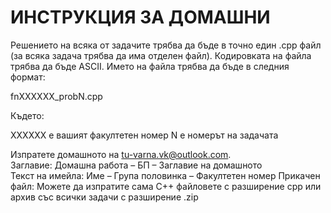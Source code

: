 # ИНСТРУКЦИЯ ЗА ДОМАШНИ

Решението на всяка от задачите трябва да бъде в точно един .cpp файл (за всяка задача трябва да има отделен файл). 
Кодировката на файла трябва да бъде ASCII. Името на файла трябва да бъде в следния формат:

fnXXXXXX_probN.cpp

Където:

XXXXXX е вашият факултетен номер
N е номерът на задачата

Изпратете домашното на tu-varna.vk@outlook.com.  
Заглавие: Домашна работа – БП – Заглавие на домашното  
Текст на имейла: Име – Група половинка – Факултетен номер 
Прикачен файл: Можете да изпратите сама C++ файловете с разширение cpp или архив със всички задачи с разширение .zip
